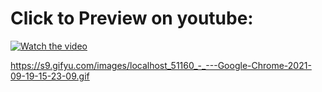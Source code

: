 # Click to Preview on youtube:

[![Watch the video](https://i.ibb.co/yPb5xHB/Screenshot-2021-09-19-154851.jpg)](https://www.youtube.com/watch?v=9K-VHIBl1Wg)

https://s9.gifyu.com/images/localhost_51160_-_---Google-Chrome-2021-09-19-15-23-09.gif
